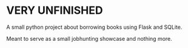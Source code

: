# VERY UNFINISHED
A small python project about borrowing books using Flask and SQLite.

Meant to serve as a small jobhunting showcase and nothing more.

